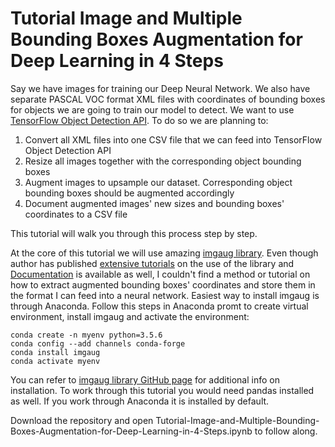 # Tutorial Image and Multiple Bounding Boxes Augmentation for Deep Learning in 4 Steps

Say we have images for training our Deep Neural Network. We also have separate PASCAL VOC format XML files with coordinates of bounding boxes for objects we are going to train our model to detect. 
We want to use [TensorFlow Object Detection API](https://github.com/tensorflow/models/tree/master/research/object_detection).
To do so we are planning to:
1. Convert all XML files into one CSV file that we can feed into TensorFlow Object Detection API
2. Resize all images together with the corresponding object bounding boxes
3. Augment images to upsample our dataset. Corresponding object bounding boxes should be augmented accordingly
4. Document augmented images' new sizes and bounding boxes' coordinates to a CSV file

This tutorial will walk you through this process step by step.

At the core of this tutorial we will use amazing [imgaug library](https://github.com/aleju/imgaug). Even though author has published [extensive tutorials](https://nbviewer.jupyter.org/github/aleju/imgaug-doc/tree/master/notebooks/) on the use of the library and [Documentation](https://imgaug.readthedocs.io/en/latest/index.html) is available as well, I couldn't find a method or tutorial on how to extract augmented bounding boxes' coordinates and store them in the format I can feed into a neural network. 
Easiest way to install imgaug is through Anaconda. Follow this steps in Anaconda promt to create virtual environment, install imgaug and activate the environment:
```
conda create -n myenv python=3.5.6
conda config --add channels conda-forge
conda install imgaug
conda activate myenv
```
You can refer to [imgaug library GitHub page](https://github.com/aleju/imgaug) for additional info on installation. To work through this tutorial you would need pandas installed as well. If you work through Anaconda it is installed by default.

Download the repository and open Tutorial-Image-and-Multiple-Bounding-Boxes-Augmentation-for-Deep-Learning-in-4-Steps.ipynb to follow along.
